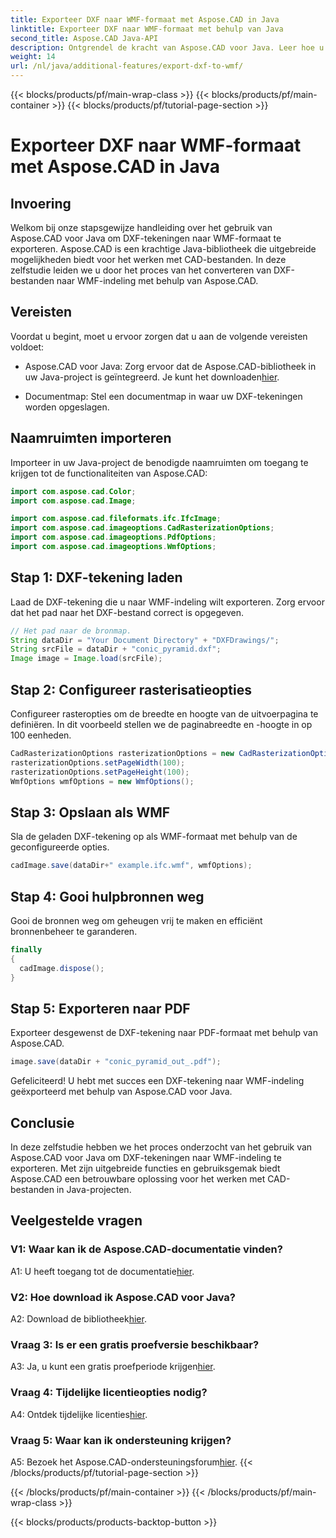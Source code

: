 ```yaml
---
title: Exporteer DXF naar WMF-formaat met Aspose.CAD in Java
linktitle: Exporteer DXF naar WMF-formaat met behulp van Java
second_title: Aspose.CAD Java-API
description: Ontgrendel de kracht van Aspose.CAD voor Java. Leer hoe u moeiteloos DXF-tekeningen naar WMF-formaat kunt exporteren met onze gedetailleerde tutorial. Download de bibliotheek, volg onze stapsgewijze handleiding en verbeter uw verwerking van CAD-bestanden.
weight: 14
url: /nl/java/additional-features/export-dxf-to-wmf/
---
```


{{< blocks/products/pf/main-wrap-class >}}
{{< blocks/products/pf/main-container >}}
{{< blocks/products/pf/tutorial-page-section >}}

# Exporteer DXF naar WMF-formaat met Aspose.CAD in Java

## Invoering

Welkom bij onze stapsgewijze handleiding over het gebruik van Aspose.CAD voor Java om DXF-tekeningen naar WMF-formaat te exporteren. Aspose.CAD is een krachtige Java-bibliotheek die uitgebreide mogelijkheden biedt voor het werken met CAD-bestanden. In deze zelfstudie leiden we u door het proces van het converteren van DXF-bestanden naar WMF-indeling met behulp van Aspose.CAD.

## Vereisten

Voordat u begint, moet u ervoor zorgen dat u aan de volgende vereisten voldoet:

-  Aspose.CAD voor Java: Zorg ervoor dat de Aspose.CAD-bibliotheek in uw Java-project is geïntegreerd. Je kunt het downloaden[hier](https://releases.aspose.com/cad/java/).

- Documentmap: Stel een documentmap in waar uw DXF-tekeningen worden opgeslagen.

## Naamruimten importeren

Importeer in uw Java-project de benodigde naamruimten om toegang te krijgen tot de functionaliteiten van Aspose.CAD:

```java
import com.aspose.cad.Color;
import com.aspose.cad.Image;

import com.aspose.cad.fileformats.ifc.IfcImage;
import com.aspose.cad.imageoptions.CadRasterizationOptions;
import com.aspose.cad.imageoptions.PdfOptions;
import com.aspose.cad.imageoptions.WmfOptions;
```

## Stap 1: DXF-tekening laden

Laad de DXF-tekening die u naar WMF-indeling wilt exporteren. Zorg ervoor dat het pad naar het DXF-bestand correct is opgegeven.

```java
// Het pad naar de bronmap.
String dataDir = "Your Document Directory" + "DXFDrawings/";
String srcFile = dataDir + "conic_pyramid.dxf";
Image image = Image.load(srcFile);
```

## Stap 2: Configureer rasterisatieopties

Configureer rasteropties om de breedte en hoogte van de uitvoerpagina te definiëren. In dit voorbeeld stellen we de paginabreedte en -hoogte in op 100 eenheden.

```java
CadRasterizationOptions rasterizationOptions = new CadRasterizationOptions();
rasterizationOptions.setPageWidth(100);
rasterizationOptions.setPageHeight(100);
WmfOptions wmfOptions = new WmfOptions();
```

## Stap 3: Opslaan als WMF

Sla de geladen DXF-tekening op als WMF-formaat met behulp van de geconfigureerde opties.

```java
cadImage.save(dataDir+" example.ifc.wmf", wmfOptions);
```

## Stap 4: Gooi hulpbronnen weg

Gooi de bronnen weg om geheugen vrij te maken en efficiënt bronnenbeheer te garanderen.

```java
finally
{
  cadImage.dispose();
}
```

## Stap 5: Exporteren naar PDF

Exporteer desgewenst de DXF-tekening naar PDF-formaat met behulp van Aspose.CAD.

```java
image.save(dataDir + "conic_pyramid_out_.pdf"); 
```

Gefeliciteerd! U hebt met succes een DXF-tekening naar WMF-indeling geëxporteerd met behulp van Aspose.CAD voor Java.

## Conclusie

In deze zelfstudie hebben we het proces onderzocht van het gebruik van Aspose.CAD voor Java om DXF-tekeningen naar WMF-indeling te exporteren. Met zijn uitgebreide functies en gebruiksgemak biedt Aspose.CAD een betrouwbare oplossing voor het werken met CAD-bestanden in Java-projecten.

## Veelgestelde vragen

### V1: Waar kan ik de Aspose.CAD-documentatie vinden?

 A1: U heeft toegang tot de documentatie[hier](https://reference.aspose.com/cad/java/).

### V2: Hoe download ik Aspose.CAD voor Java?

 A2: Download de bibliotheek[hier](https://releases.aspose.com/cad/java/).

### Vraag 3: Is er een gratis proefversie beschikbaar?

A3: Ja, u kunt een gratis proefperiode krijgen[hier](https://releases.aspose.com/).

### Vraag 4: Tijdelijke licentieopties nodig?

 A4: Ontdek tijdelijke licenties[hier](https://purchase.aspose.com/temporary-license/).

### Vraag 5: Waar kan ik ondersteuning krijgen?

 A5: Bezoek het Aspose.CAD-ondersteuningsforum[hier](https://forum.aspose.com/c/cad/19).
{{< /blocks/products/pf/tutorial-page-section >}}

{{< /blocks/products/pf/main-container >}}
{{< /blocks/products/pf/main-wrap-class >}}

{{< blocks/products/products-backtop-button >}}
